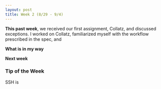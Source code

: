 ```yaml
---
layout: post
title: Week 2 (8/29 - 9/4)
---
```


**This past week**, we received our first assignment, Collatz, and discussed exceptions. I worked on Collatz, familiarized myself with the workflow prescribed in the spec, and 

**What is in my way**

**Next week**

### Tip of the Week
SSH is 
